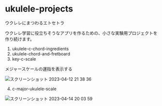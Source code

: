 # ukulele-projects
ウクレレにまつわるエトセトラ

ウクレレ学習に役立ちそうなアプリを作るための、小さな実験用プロジェクトを作り続けます。

1. ukulele-c-chord-ingredients
2. ukulele-chord-and-fretboard
3. key-c-scale

メジャースケールの運指を表示する

![スクリーンショット 2023-04-12 21 38 36](https://user-images.githubusercontent.com/42276835/231459891-45082f9b-c7c0-4a5f-a885-a7621e3ce95a.png)

4. c-major-ukulele-scale

![スクリーンショット 2023-04-14 20 03 59](https://user-images.githubusercontent.com/42276835/232027764-30f16ffc-ef40-4721-bbaf-e5fbef992e7d.png)
